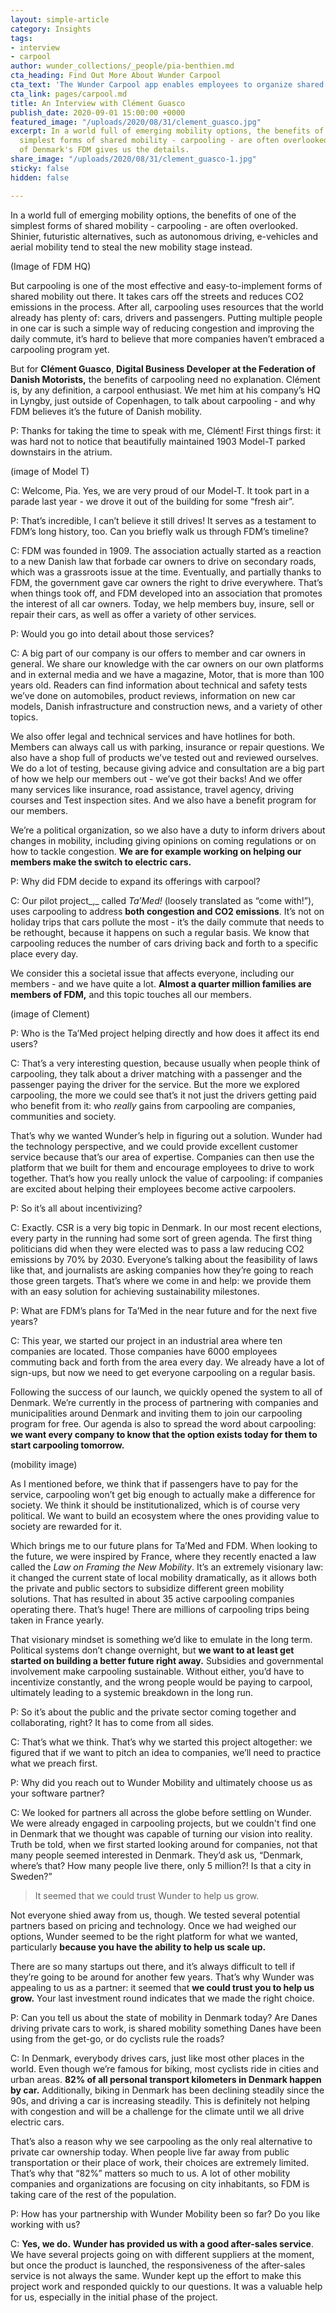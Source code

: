 ```yaml
---
layout: simple-article
category: Insights
tags:
- interview
- carpool
author: wunder_collections/_people/pia-benthien.md
cta_heading: Find Out More About Wunder Carpool
cta_text: 'The Wunder Carpool app enables employees to organize shared rides to work. '
cta_link: pages/carpool.md
title: An Interview with Clément Guasco
publish_date: 2020-09-01 15:00:00 +0000
featured_image: "/uploads/2020/08/31/clement_guasco.jpg"
excerpt: In a world full of emerging mobility options, the benefits of one of the
  simplest forms of shared mobility - carpooling - are often overlooked. Clément Guasco
  of Denmark's FDM gives us the details.
share_image: "/uploads/2020/08/31/clement_guasco-1.jpg"
sticky: false
hidden: false

---
```

In a world full of emerging mobility options, the benefits of one of the simplest forms of shared mobility - carpooling - are often overlooked. Shinier, futuristic alternatives, such as autonomous driving, e-vehicles and aerial mobility tend to steal the new mobility stage instead.

(Image of FDM HQ)

But carpooling is one of the most effective and easy-to-implement forms of shared mobility out there. It takes cars off the streets and reduces CO2 emissions in the process. After all, carpooling uses resources that the world already has plenty of: cars, drivers and passengers. Putting multiple people in one car is such a simple way of reducing congestion and improving the daily commute, it’s hard to believe that more companies haven’t embraced a carpooling program yet.

But for **Clément Guasco**, **Digital Business Developer at the Federation of Danish Motorists,** the benefits of carpooling need no explanation. Clément is, by any definition, a carpool enthusiast. We met him at his company’s HQ in Lyngby, just outside of Copenhagen, to talk about carpooling - and why FDM believes it’s the future of Danish mobility.

P: Thanks for taking the time to speak with me, Clément! First things first: it was hard not to notice that beautifully maintained 1903 Model-T parked downstairs in the atrium.

(image of Model T)

C: Welcome, Pia. Yes, we are very proud of our Model-T. It took part in a parade last year - we drove it out of the building for some “fresh air”.

P: That’s incredible, I can’t believe it still drives! It serves as a testament to FDM’s long history, too. Can you briefly walk us through FDM’s timeline?

C: FDM was founded in 1909. The association actually started as a reaction to a new Danish law that forbade car owners to drive on secondary roads, which was a grassroots issue at the time. Eventually, and partially thanks to FDM, the government gave car owners the right to drive everywhere. That’s when things took off, and FDM developed into an association that promotes the interest of all car owners. Today, we help members buy, insure, sell or repair their cars, as well as offer a variety of other services.

P: Would you go into detail about those services?

C: A big part of our company is our offers to member and car owners in general. We share our knowledge with the car owners on our own platforms and in external media and we have a magazine, Motor, that is more than 100 years old. Readers can find information about technical and safety tests we’ve done on automobiles, product reviews, information on new car models, Danish infrastructure and construction news, and a variety of other topics.

We also offer legal and technical services and have hotlines for both. Members can always call us with parking, insurance or repair questions. We also have a shop full of products we’ve tested out and reviewed ourselves. We do a lot of testing, because giving advice and consultation are a big part of how we help our members out - we’ve got their backs! And we offer many services like insurance, road assistance, travel agency, driving courses and Test inspection sites. And we also have a benefit program for our members.

We’re a political organization, so we also have a duty to inform drivers about changes in mobility, including giving opinions on coming regulations or on how to tackle congestion. **We are for example working on helping our members make the switch to electric cars.**

P: Why did FDM decide to expand its offerings with carpool?

C: Our pilot project_,_ called _Ta’Med!_ (loosely translated as “come with!”), uses carpooling to address **both congestion and CO2 emissions**. It’s not on holiday trips that cars pollute the most - it’s the daily commute that needs to be rethought, because it happens on such a regular basis. We know that carpooling reduces the number of cars driving back and forth to a specific place every day.

We consider this a societal issue that affects everyone, including our members - and we have quite a lot. **Almost a quarter million families are members of FDM,** and this topic touches all our members.

(image of Clement)

P: Who is the Ta’Med project helping directly and how does it affect its end users?

C: That’s a very interesting question, because usually when people think of carpooling, they talk about a driver matching with a passenger and the passenger paying the driver for the service. But the more we explored carpooling, the more we could see that’s it not just the drivers getting paid who benefit from it: who _really_ gains from carpooling are companies, communities and society.

That’s why we wanted Wunder’s help in figuring out a solution. Wunder had the technology perspective, and we could provide excellent customer service because that’s our area of expertise. Companies can then use the platform that we built for them and encourage employees to drive to work together. That’s how you really unlock the value of carpooling: if companies are excited about helping their employees become active carpoolers.

P: So it’s all about incentivizing?

C: Exactly. CSR is a very big topic in Denmark. In our most recent elections, every party in the running had some sort of green agenda. The first thing politicians did when they were elected was to pass a law reducing CO2 emissions by 70% by 2030. Everyone’s talking about the feasibility of laws like that, and journalists are asking companies how they’re going to reach those green targets. That’s where we come in and help: we provide them with an easy solution for achieving sustainability milestones.

P: What are FDM’s plans for Ta’Med in the near future and for the next five years?

C: This year, we started our project in an industrial area where ten companies are located. Those companies have 6000 employees commuting back and forth from the area every day. We already have a lot of sign-ups, but now we need to get everyone carpooling on a regular basis.

Following the success of our launch, we quickly opened the system to all of Denmark. We’re currently in the process of partnering with companies and municipalities around Denmark and inviting them to join our carpooling program for free. Our agenda is also to spread the word about carpooling: **we want every company to know that the option exists today for them to start carpooling tomorrow.**

(mobility image)

As I mentioned before, we think that if passengers have to pay for the service, carpooling won’t get big enough to actually make a difference for society. We think it should be institutionalized, which is of course very political. We want to build an ecosystem where the ones providing value to society are rewarded for it.

Which brings me to our future plans for Ta’Med and FDM. When looking to the future, we were inspired by France, where they recently enacted a law called the _Law on Framing the New Mobility_. It’s an extremely visionary law: it changed the current state of local mobility dramatically, as it allows both the private and public sectors to subsidize different green mobility solutions. That has resulted in about 35 active carpooling companies operating there. That’s huge! There are millions of carpooling trips being taken in France yearly.

That visionary mindset is something we’d like to emulate in the long term. Political systems don’t change overnight, but **we want to at least get started on building a better future right away.** Subsidies and governmental involvement make carpooling sustainable. Without either, you’d have to incentivize constantly, and the wrong people would be paying to carpool, ultimately leading to a systemic breakdown in the long run.

P: So it’s about the public and the private sector coming together and collaborating, right? It has to come from all sides.

C: That’s what we think. That’s why we started this project altogether: we figured that if we want to pitch an idea to companies, we’ll need to practice what we preach first.

P: Why did you reach out to Wunder Mobility and ultimately choose us as your software partner?

C: We looked for partners all across the globe before settling on Wunder. We were already engaged in carpooling projects, but we couldn't find one in Denmark that we thought was capable of turning our vision into reality. Truth be told, when we first started looking around for companies, not that many people seemed interested in Denmark. They’d ask us, “Denmark, where’s that? How many people live there, only 5 million?! Is that a city in Sweden?”

> It seemed that we could trust Wunder to help us grow.

Not everyone shied away from us, though. We tested several potential partners based on pricing and technology. Once we had weighed our options, Wunder seemed to be the right platform for what we wanted, particularly **because you have the ability to help us scale up.**

There are so many startups out there, and it’s always difficult to tell if they’re going to be around for another few years. That’s why Wunder was appealing to us as a partner: it seemed that **we could trust you to help us grow.** Your last investment round indicates that we made the right choice.

P: Can you tell us about the state of mobility in Denmark today? Are Danes driving private cars to work, is shared mobility something Danes have been using from the get-go, or do cyclists rule the roads?

C: In Denmark, everybody drives cars, just like most other places in the world. Even though we’re famous for biking, most cyclists ride in cities and urban areas. **82% of all personal transport kilometers in Denmark happen by car.** Additionally, biking in Denmark has been declining steadily since the 90s, and driving a car is increasing steadily. This is definitely not helping with congestion and will be a challenge for the climate until we all drive electric cars.

That’s also a reason why we see carpooling as the only real alternative to private car ownership today. When people live far away from public transportation or their place of work, their choices are extremely limited. That’s why that “82%” matters so much to us. A lot of other mobility companies and organizations are focusing on city inhabitants, so FDM is taking care of the rest of the population.

P: How has your partnership with Wunder Mobility been so far? Do you like working with us?

C: **Yes, we do.** **Wunder has provided us with a good after-sales service**. We have several projects going on with different suppliers at the moment, but once the product is launched, the responsiveness of the after-sales service is not always the same. Wunder kept up the effort to make this project work and responded quickly to our questions. It was a valuable help for us, especially in the initial phase of the project.